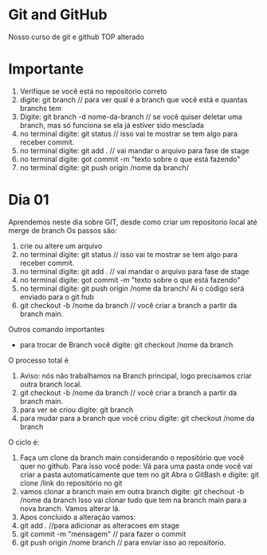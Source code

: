 # Git and GitHub
Nosso curso de git e github TOP alterado

# Importante
1) Verifique se você está no repositorio correto
2) digite: git branch // para ver qual é a branch que você está e quantas branchs tem
3) Digite: git branch -d nome-da-branch // se você quiser deletar uma branch, mas só funciona se ela já estiver sido mesclada
4) no terminal digite: git status // isso vai te mostrar se tem algo para receber commit.
5) no terminal digite: git add . // vai mandar o arquivo para fase de stage
6) no terminal digite: got commit -m "texto sobre o que está fazendo"
7) no terminal digite: git push origin /nome da branch/

# Dia 01
Aprendemos neste dia sobre GIT, desde como criar um repositorio local até merge de branch
Os passos são:
1) crie ou altere um arquivo
2) no terminal digite: git status // isso vai te mostrar se tem algo para receber commit.
3) no terminal digite: git add . // vai mandar o arquivo para fase de stage
4) no terminal digite: got commit -m "texto sobre o que está fazendo"
5) no terminal digite: git push origin /nome da branch/
Aí o código será enviado para o git hub
6) git checkout -b /nome da branch // você criar a branch a partir da branch main.

Outros comando importantes
- para trocar de Branch você digite: git checkout /nome da branch

O processo total é
1) Aviso: nós não trabalhamos na Branch principal, logo precisamos criar outra branch local.
2) git checkout -b /nome da branch // você criar a branch a partir da branch main.
3) para ver se criou digite: git branch
4) para mudar para a branch que você criou digite: git checkout /nome da branch

O ciclo é:
1) Faça um clone da branch main considerando o repositório que você quer no github. Para isso você pode:
Vá para uma pasta onde você vai criar a pasta automaticamente que tem no git
Abra o GitBash e digite: git clone /link do repositório no git
2) vamos clonar a branch main em outra branch digite: git chechout -b /nome da branch
Isso vai clonar tudo que tem na branch main para a nova branch. Vamos alterar lá.
3) Apos concluido a alteração vamos:
31) git add . //para adicionar as alteracoes em stage
32) git commit -m "mensagem" // para fazer o commit
33) git push origin /nome branch // para enviar isso ao repositorio.




